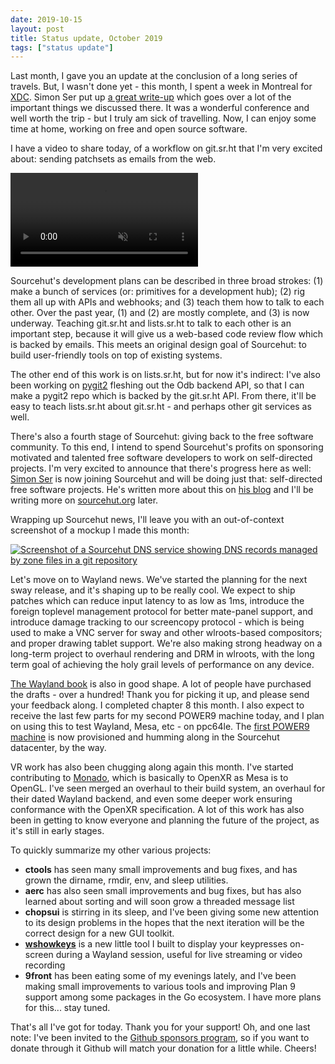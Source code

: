 ```yaml
---
date: 2019-10-15
layout: post
title: Status update, October 2019
tags: ["status update"]
---
```


Last month, I gave you an update at the conclusion of a long series of travels.
But, I wasn't done yet - this month, I spent a week in Montreal for [XDC][xdc].
Simon Ser put up [a great write-up][simon blog] which goes over a lot of the
important things we discussed there. It was a wonderful conference and well
worth the trip - but I truly am sick of travelling. Now, I can enjoy some time
at home, working on free and open source software.

[xdc]: https://xdc2019.x.org/
[simon blog]: https://emersion.fr/blog/2019/xdc2019-wrap-up/

I have a video to share today, of a workflow on git.sr.ht that I'm very excited
about: sending patchsets as emails from the web.

<video src="https://sr.ht/_fUk.webm" controls muted>
  Your web browser does not support the webm video codec. Please consider using
  web browsers that support free and open standards.
</video>

Sourcehut's development plans can be described in three broad strokes: (1) make
a bunch of services (or: primitives for a development hub); (2) rig them all up
with APIs and webhooks; and (3) teach them how to talk to each other. Over the
past year, (1) and (2) are mostly complete, and (3) is now underway. Teaching
git.sr.ht and lists.sr.ht to talk to each other is an important step, because it
will give us a web-based code review flow which is backed by emails. This meets
an original design goal of Sourcehut: to build user-friendly tools on top of
existing systems.

The other end of this work is on lists.sr.ht, but for now it's indirect: I've
also been working on [pygit2][pygit2 pulls] fleshing out the Odb backend API, so
that I can make a pygit2 repo which is backed by the git.sr.ht API. From there,
it'll be easy to teach lists.sr.ht about git.sr.ht - and perhaps other git
services as well.

[pygit2 pulls]: https://github.com/libgit2/pygit2/pulls?q=is%3Apr+author%3Addevault+is%3Aclosed

There's also a fourth stage of Sourcehut: giving back to the free software
community. To this end, I intend to spend Sourcehut's profits on sponsoring
motivated and talented free software developers to work on self-directed
projects. I'm very excited to announce that there's progress here as well:
[Simon Ser](https://emersion.fr) is now joining Sourcehut and will be doing just
that: self-directed free software projects. He's written more about this on [his
blog](https://emersion.fr/blog/2019/working-full-time-on-open-source/) and I'll
be writing more on [sourcehut.org](https://sourcehut.org) later.

Wrapping up Sourcehut news, I'll leave you with an out-of-context screenshot of
a mockup I made this month:

[![Screenshot of a Sourcehut DNS service showing DNS records managed by zone
files in a git repository](https://sr.ht/_yhw.png)](https://sr.ht/_yhw.png)

Let's move on to Wayland news. We've started the planning for the next sway
release, and it's shaping up to be really cool. We expect to ship patches which
can reduce input latency to as low as 1ms, introduce the foreign toplevel
management protocol for better mate-panel support, and introduce damage tracking
to our screencopy protocol - which is being used to make a VNC server for
sway and other wlroots-based compositors; and proper drawing tablet support.
We're also making strong headway on a long-term project to overhaul rendering
and DRM in wlroots, with the long term goal of achieving the holy grail levels
of performance on any device.

[The Wayland book](https://wayland-book.com) is also in good shape. A lot of
people have purchased the drafts - over a hundred! Thank you for picking it up,
and please send your feedback along. I completed chapter 8 this month. I also
expect to receive the last few parts for my second POWER9 machine today, and I
plan on using this to test Wayland, Mesa, etc - on ppc64le. The [first POWER9
machine][power9 article] is now provisioned and humming along in the Sourcehut
datacenter, by the way.

[power9 article]: https://drewdevault.com/2019/10/10/RaptorCS-redemption.html

VR work has also been chugging along again this month. I've started contributing
to [Monado][monado], which is basically to OpenXR as Mesa is to OpenGL. I've
seen merged an overhaul to their build system, an overhaul for their dated
Wayland backend, and even some deeper work ensuring conformance with the OpenXR
specification. A lot of this work has also been in getting to know everyone and
planning the future of the project, as it's still in early stages.

[monado]: https://gitlab.freedesktop.org/monado/monado/merge_requests?scope=all&utf8=%E2%9C%93&state=merged&author_username=ddevault

To quickly summarize my other various projects:

- **ctools** has seen many small improvements and bug fixes, and has grown the
  dirname, rmdir, env, and sleep utilities.
- **aerc** has also seen small improvements and bug fixes, but has also learned
  about sorting and will soon grow a threaded message list
- **chopsui** is stirring in its sleep, and I've been giving some new attention
  to its design problems in the hopes that the next iteration will be the
  correct design for a new GUI toolkit.
- [**wshowkeys**](https://git.sr.ht/~sircmpwn/wshowkeys) is a new little tool I
  built to display your keypresses on-screen during a Wayland session, useful
  for live streaming or video recording
- **9front** has been eating some of my evenings lately, and I've been making
  small improvements to various tools and improving Plan 9 support among some
  packages in the Go ecosystem. I have more plans for this... stay tuned.

That's all I've got for today. Thank you for your support! Oh, and one last
note: I've been invited to the [Github sponsors
program](https://github.com/users/ddevault/sponsorship), so if you want to
donate through it Github will match your donation for a little while. Cheers!
